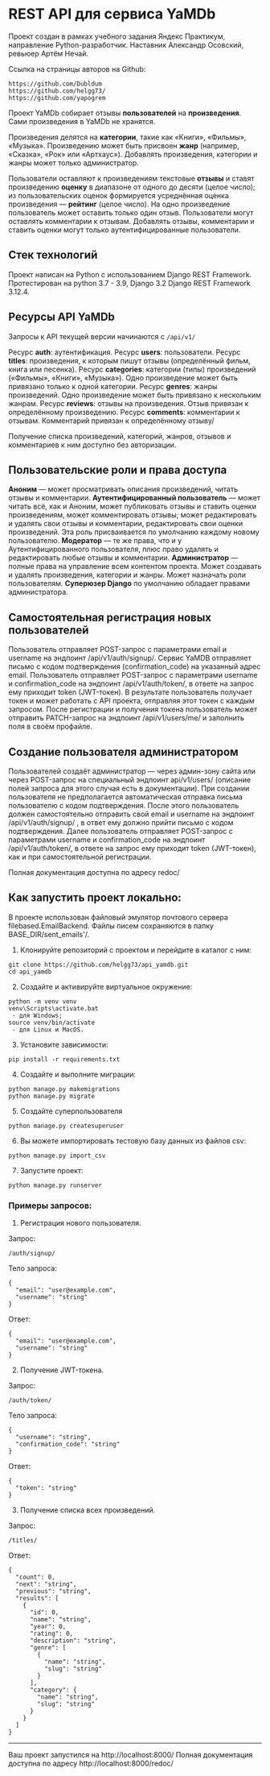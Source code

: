 # REST API для сервиса YaMDb

Проект создан в рамках учебного задания Яндекс Практикум, направление Python-разработчик.
Наставник Александр Осовский, ревьюер Артём Нечай.

Ссылка на страницы авторов на Github:
```
https://github.com/Dubldum
https://github.com/helgg73/
https://github.com/yapogrem
```

Проект YaMDb собирает отзывы __пользователей__ на __произведения__. Сами произведения в YaMDb не хранятся.

Произведения делятся на __категории__, такие как «Книги», «Фильмы», «Музыка». Произведению может быть присвоен __жанр__ (например, «Сказка», «Рок» или «Артхаус»). Добавлять произведения, категории и жанры может только администратор.

Пользователи оставляют к произведениям текстовые __отзывы__ и ставят произведению __оценку__ в диапазоне от одного до десяти (целое число); из пользовательских оценок формируется усреднённая оценка произведения — __рейтинг__ (целое число). На одно произведение пользователь может оставить только один отзыв. Пользователи могут оставлять комментарии к отзывам. Добавлять отзывы, комментарии и ставить оценки могут только аутентифицированные пользователи.

## Стек технологий

Проект написан на Python с использованием Django REST Framework. Протестирован на python 3.7 - 3.9, Django 3.2
Django REST Framework 3.12.4.

## Ресурсы API YaMDb

Запросы к API текущей версии начинаются с `/api/v1/`

Ресурс __auth__: аутентификация.
Ресурс __users__: пользователи.
Ресурс __titles__: произведения, к которым пишут отзывы (определённый фильм, книга или песенка).
Ресурс __categories__: категории (типы) произведений («Фильмы», «Книги», «Музыка»). Одно произведение может быть привязано только к одной категории.
Ресурс __genres__: жанры произведений. Одно произведение может быть привязано к нескольким жанрам.
Ресурс __reviews__: отзывы на произведения. Отзыв привязан к определённому произведению.
Ресурс __comments__: комментарии к отзывам. Комментарий привязан к определённому отзыву/

Получение списка произведений, категорий, жанров, отзывов и комментариев к ним доступно без авторизации.

## Пользовательские роли и права доступа

__Аноним__ — может просматривать описания произведений, читать отзывы и комментарии.
__Аутентифицированный пользователь__  — может читать всё, как и Аноним, может публиковать отзывы и ставить оценки произведениям, может комментировать отзывы; может редактировать и удалять свои отзывы и комментарии, редактировать свои оценки произведений. Эта роль присваивается по умолчанию каждому новому пользователю.
__Модератор__ — те же права, что и у Аутентифицированного пользователя, плюс право удалять и редактировать любые отзывы и комментарии.
__Администратор__  — полные права на управление всем контентом проекта. Может создавать и удалять произведения, категории и жанры. Может назначать роли пользователям.
__Суперюзер Django__ по умолчанию обладает правами администратора.

## Самостоятельная регистрация новых пользователей

Пользователь отправляет POST-запрос с параметрами email и username на эндпоинт /api/v1/auth/signup/.
Сервис YaMDB отправляет письмо с кодом подтверждения (confirmation_code) на указанный адрес email.
Пользователь отправляет POST-запрос с параметрами username и confirmation_code на эндпоинт /api/v1/auth/token/, в ответе на запрос ему приходит token (JWT-токен).
В результате пользователь получает токен и может работать с API проекта, отправляя этот токен с каждым запросом. 
После регистрации и получения токена пользователь может отправить PATCH-запрос на эндпоинт /api/v1/users/me/ и заполнить поля в своём профайле.

## Создание пользователя администратором

Пользователей создаёт администратор — через админ-зону сайта или через POST-запрос на специальный эндпоинт api/v1/users/ (описание полей запроса для этого случая есть в документации). При создании пользователя не предполагается автоматическая отправка письма пользователю с кодом подтверждения. 
После этого пользователь должен самостоятельно отправить свой email и username на эндпоинт /api/v1/auth/signup/ , в ответ ему должно прийти письмо с кодом подтверждения.
Далее пользователь отправляет POST-запрос с параметрами username и confirmation_code на эндпоинт /api/v1/auth/token/, в ответе на запрос ему приходит token (JWT-токен), как и при самостоятельной регистрации.

Полная документация доступна по адресу redoc/

## Как запустить проект локально:

В проекте использован файловый эмулятор почтового сервера filebased.EmailBackend. Файлы писем сохраняются в папку BASE_DIR/sent_emails'/.

1) Клонируйте репозиторий с проектом и перейдите в каталог с ним:
```
git clone https://github.com/helgg73/api_yamdb.git
cd api_yamdb
```
2) Создайте и активируйте виртуальное окружение:
```
python -m venv venv
venv\Scripts\activate.bat
 - для Windows;
source venv/bin/activate
 - для Linux и MacOS.
```
3) Установите зависимости:
```
pip install -r requirements.txt
```

4) Создайте и выполните миграции:
```
python manage.py makemigrations
python manage.py migrate
```

5) Создайте суперпользователя
```
python manage.py createsuperuser
```
6) Вы можете импортировать тестовую базу данных из файлов csv:
```
python manage.py import_csv
```

7) Запустите проект:
```
python manage.py runserver
```

### Примеры запросов:

1. Регистрация нового пользователя.

Запрос:
```
/auth/signup/
```
Тело запроса:
```
{
  "email": "user@example.com",
  "username": "string"
}
```

Ответ:
```
{
  "email": "user@example.com",
  "username": "string"
}
```
2. Получение JWT-токена.

Запрос:
```
/auth/token/
```
Тело запроса:
```
{
  "username": "string",
  "confirmation_code": "string"
}
```

Ответ:
```
{
  "token": "string"
}
```

3. Получение списка всех произведений.

Запрос:
```
/titles/
```

Ответ:
```
{
  "count": 0,
  "next": "string",
  "previous": "string",
  "results": [
    {
      "id": 0,
      "name": "string",
      "year": 0,
      "rating": 0,
      "description": "string",
      "genre": [
        {
          "name": "string",
          "slug": "string"
        }
      ],
      "category": {
        "name": "string",
        "slug": "string"
      }
    }
  ]
}
```
__________________________________
Ваш проект запустился на http://localhost:8000/
Полная документация доступна по адресу http://localhost:8000/redoc/
